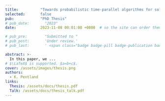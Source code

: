 ```yaml
---
title:          "Towards probabilistic time-parallel algorithms for solving initial value problems"
selected:       false
pub:            "PhD Thesis"
# pub_date:       "2023"
date:           2023-11-08 00:01:00 +0800  # so the site can order them correctly

# pub_pre:        "Submitted to "
# pub_post:       'Under review.'
# pub_last:       ' <span class="badge badge-pill badge-publication badge-success">Spotlight</span>'

abstract: >-
  In this paper, we ...
# $\LaTeX$ is supported. $a=b+c$.
cover: /assets/images/thesis.png
authors:
  - K. Pentland
links:
  Thesis: /assets/docs/thesis.pdf
  Talk: /assets/docs/thesis_talk.pdf
---
```



